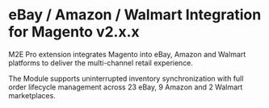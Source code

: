 # eBay / Amazon / Walmart Integration for Magento v2.x.x
 
M2E Pro extension integrates Magento into eBay, Amazon and Walmart platforms to deliver the multi-channel retail experience.

The Module supports uninterrupted inventory synchronization with full order lifecycle management across 23 eBay, 9 Amazon and 2 Walmart marketplaces.
